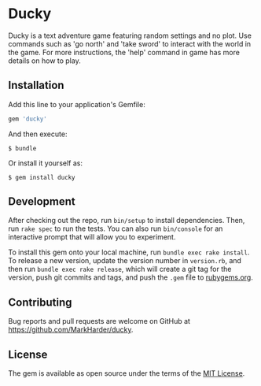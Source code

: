 # Ducky

Ducky is a text adventure game featuring random settings and no plot.
Use commands such as 'go north' and 'take sword' to interact with the world in the game. For more instructions, the 'help' command in game has more details on how to play.

## Installation

Add this line to your application's Gemfile:

```ruby
gem 'ducky'
```

And then execute:

    $ bundle

Or install it yourself as:

    $ gem install ducky

## Development

After checking out the repo, run `bin/setup` to install dependencies. Then, run `rake spec` to run the tests. You can also run `bin/console` for an interactive prompt that will allow you to experiment.

To install this gem onto your local machine, run `bundle exec rake install`. To release a new version, update the version number in `version.rb`, and then run `bundle exec rake release`, which will create a git tag for the version, push git commits and tags, and push the `.gem` file to [rubygems.org](https://rubygems.org).

## Contributing

Bug reports and pull requests are welcome on GitHub at https://github.com/MarkHarder/ducky.


## License

The gem is available as open source under the terms of the [MIT License](http://opensource.org/licenses/MIT).

